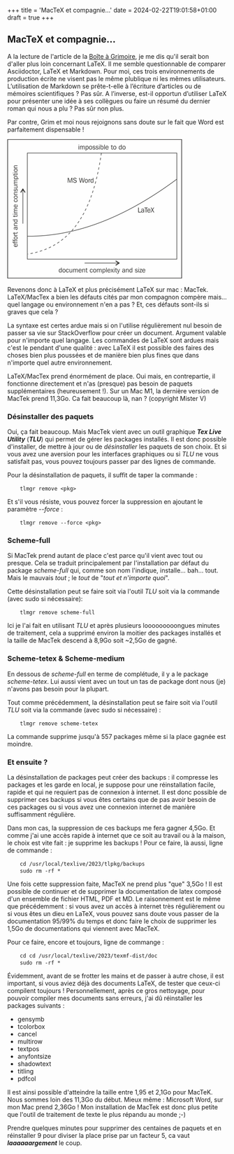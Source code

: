 +++
title = 'MacTeX et compagnie…'
date = 2024-02-22T19:01:58+01:00
draft = true
+++

## MacTeX et compagnie…

A la lecture de l'article de la [Boîte à Grimoire](https://grimbox.be/technologeek/code/asciidoctor-vs-markdown-vs-latex/#the-top), je me dis qu'il serait bon d'aller plus loin concernant LaTeX.
Il me semble questionnable de comparer Asciidoctor, LaTeX et Markdown. Pour moi, ces trois environnements de production écrite ne visent pas le même plublique ni les mêmes utilisateurs. L’utilisation de Markdown se prête-t-elle à l’écriture d’articles ou de mémoires scientifiques ? Pas sûr. A l’inverse, est-il opportun d’utiliser LaTeX pour présenter une idée à ses collègues ou faire un résumé du dernier roman qui nous a plu ? Pas sûr non plus.

Par contre, Grim et moi nous rejoignons sans doute sur le fait que Word est parfaitement dispensable !

![LaTeX vs. Word](latex_vs_word.jpg)

Revenons donc à LaTeX et plus précisément LaTeX sur mac : MacTek. LaTeX/MacTex a bien les défauts cités par mon compagnon compère mais… quel langage ou environnement n'en a pas ? Et, ces défauts sont-ils si graves que cela ?

La syntaxe est certes ardue mais si on l'utilise régulièrement nul besoin de passer sa vie sur StackOverflow pour créer un document. Argument valable pour n'importe quel langage. Les commandes de LaTeX sont ardues mais c'est le pendant d'une qualité : avec LaTeX il est possible des faires des choses bien plus poussées et de manière bien plus fines que dans n'importe quel autre environnement.

LaTeX/MacTex prend énormément de place. Oui mais, en contrepartie, il fonctionne directement et n'as (presque) pas besoin de paquets supplémentaires (heureusement !). Sur un Mac M1, la dernière version de MacTek prend 11,3Go. Ca fait beaucoup là, nan ? (copyright Mister V)

### Désinstaller des paquets
Oui, ça fait beaucoup. Mais MacTek vient avec un outil graphique ***Tex Live Utility*** (***TLU***) qui permet de gérer les packages installés. Il est donc possible d'installer, de mettre à jour ou de *désinstaller* les paquets de son choix. Et si vous avez une aversion pour les interfaces graphiques ou si *TLU* ne vous satisfait pas, vous pouvez toujours passer par des lignes de commande.

Pour la désinstallation de paquets, il suffit de taper la commande :
```
    tlmgr remove <pkg>
```
Et s'il vous résiste, vous pouvez forcer la suppression en ajoutant le paramètre *--force* :
```
    tlmgr remove --force <pkg>
```

### Scheme-full
Si MacTek prend autant de place c'est parce qu'il vient avec tout ou presque. Cela se traduit principalement par l'installation par défaut du package *scheme-full* qui, comme son nom l'indique, installe… bah… tout. Mais le mauvais *tout* ; le *tout* de "*tout et n'importe quoi*".

Cette désinstallation peut se faire soit via l'outil *TLU* soit via la commande (avec sudo si nécessaire):
```
    tlmgr remove scheme-full
```
Ici je l'ai fait en utilisant *TLU* et après plusieurs looooooooongues minutes de traitement, cela a supprimé environ la moitier des packages installés et la taille de MacTek descend à 8,9Go soit ~2,5Go de gagné.

### Scheme-tetex & Scheme-medium
En dessous de *scheme-full* en terme de complétude, il y a le package *scheme-tetex*. Lui aussi vient avec un tout un tas de package dont nous (je) n'avons pas besoin pour la plupart.

Tout comme précédemment, la désinstallation peut se faire soit via l'outil *TLU* soit via la commande (avec sudo si nécessaire) :
```
    tlmgr remove scheme-tetex
```
La commande supprime jusqu'à 557 packages même si la place gagnée est moindre.

### Et ensuite ?
La désinstallation de packages peut créer des backups : il compresse les packages et les garde en local, je suppose pour une réinstallation facile, rapide et qui ne requiert pas de connexion à internet. Il est donc possible de supprimer ces backups si vous êtes certains que de pas avoir besoin de ces packages ou si vous avez une connexion internet de manière suffisamment  régulière.

Dans mon cas, la suppression de ces backups me fera gagner 4,5Go. Et comme j'ai une accès rapide à internet que ce soit au travail ou à la maison, le choix est vite fait : je supprime les backups !
Pour ce faire, là aussi, ligne de commande :
```
    cd /usr/local/texlive/2023/tlpkg/backups
    sudo rm -rf *
```

Une fois cette suppression faite, MacTeX ne prend plus "que" 3,5Go ! Il est possible de continuer et de supprimer la documentation de latex composé d'un ensemble de fichier HTML, PDF et MD. Le raisonnement est le même que précédemment : si vous avez un accès à internet très régulièrement ou si vous êtes un dieu en LaTeX, vous pouvez sans doute vous passer de la documentation 95/99% du temps et donc faire le choix de supprimer les 1,5Go de documentations qui viennent avec MacTeX.

Pour ce faire, encore et toujours, ligne de commange :
```
    cd cd /usr/local/texlive/2023/texmf-dist/doc
    sudo rm -rf *
```

Évidemment, avant de se frotter les mains et de passer à autre chose, il est important, si vous aviez déjà des documents LaTeX, de tester que ceux-ci compilent toujours !
Personnellement, après ce gros nettoyage, pour pouvoir compiler mes documents sans erreurs, j'ai dû réinstaller les packages suivants :

 - gensymb
 - tcolorbox
 - cancel
 - multirow
 - textpos
 - anyfontsize
 - shadowtext
 - titling
 - pdfcol

Il est ainsi possible d'atteindre la taille entre 1,95 et 2,1Go pour MacTeK. Nous sommes loin des 11,3Go du début. Mieux même : Microsoft Word, sur mon Mac prend 2,36Go ! Mon installation de MacTek est donc plus petite que l'outil de traitement de texte le plus répandu au monde ;-)

Prendre quelques minutes pour supprimer des centaines de paquets et en réinstaller 9 pour diviser la place prise par un facteur 5, ca vaut ***laaaaaargement*** le coup.